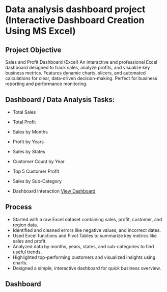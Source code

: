 # Data analysis dashboard project (Interactive Dashboard Creation Using MS Excel)
## Project Objective
Sales and Profit Dashboard (Excel) An interactive and professional Excel dashboard designed to track sales, analyze profits, and visualize key business metrics. Features dynamic charts, slicers, and automated calculations for clear, data-driven decision-making. Perfect for business reporting and performance monitoring.

## Dashboard / Data Analysis Tasks:
- Total Sales
- Total Profit
- Sales by Months
- Profit by Years
- Sales by States
- Customer Count by Year
- Top 5 Customer Profit
- Sales by Sub-Category

- Dashboard Interaction <a href="https://github.com/BhushanMarathe28/Data-Analysis-Dashboard-Project/blob/main/Screenshot%202025-05-04%20142653.png">View Dashboard</a>

## Process
- Started with a raw Excel dataset containing sales, profit, customer, and region data.
- Identified and cleaned errors like negative values, and incorrect dates.
- Used Excel functions and Pivot Tables to summarize key metrics like sales and profit.
- Analyzed data by months, years, states, and sub-categories to find useful trends.
- Highlighted top-performing customers and visualized insights using charts.
- Designed a simple, interactive dashboard for quick business overview.

## Dashboard
